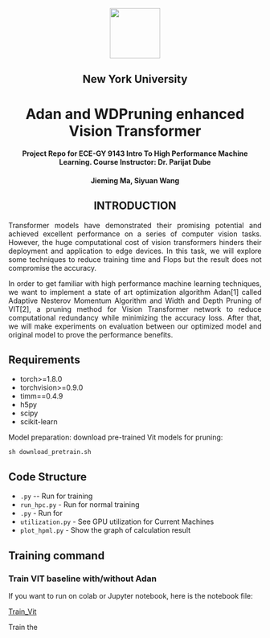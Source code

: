 <p align="center">
<a href="https://engineering.nyu.edu/"><img src="https://user-images.githubusercontent.com/68700549/118066006-eaf92080-b36b-11eb-9116-9f8e02a79534.png" align="center" height="100"></a>
</p>

<div align="center"> 
  
## New York University

 </div>

<div align="center"> 
  
# Adan and WDPruning enhanced Vision Transformer
  
#### Project  Repo  for  ECE-GY  9143  Intro To High Performance Machine Learning. Course  Instructor:  Dr.  Parijat Dube

#### Jieming Ma, Siyuan Wang
  
</div> 
<div align="center">

## INTRODUCTION

</div>

<div align="justify"> 
Transformer models have demonstrated their promising potential and achieved excellent performance on a series of computer vision tasks. However, the huge computational cost of vision transformers hinders their deployment and application to edge devices. In this task, we will explore some techniques to reduce training time and Flops but the result does not compromise the accuracy.
 
In order to get familiar with high performance machine learning techniques, we want to implement a state of art optimization algorithm Adan[1] called Adaptive Nesterov Momentum Algorithm and Width and Depth Pruning of VIT[2], a pruning method for Vision Transformer network to reduce computational redundancy while minimizing the accuracy loss. After that, we will make experiments on evaluation between our optimized model and original model to prove the performance benefits.

</div> 

  
## Requirements

</div>

- torch>=1.8.0
- torchvision>=0.9.0
- timm==0.4.9
- h5py
- scipy
- scikit-learn
  
Model preparation: download pre-trained Vit models for pruning:
```
sh download_pretrain.sh
```
  
## Code Structure
  
</div>

- `.py` -- Run for  training
- `run_hpc.py` - Run for normal training
- `.py` - Run for 
- `utilization.py` - See GPU utilization for Current Machines
- `plot_hpml.py` - Show the graph of calculation result 

## Training command

### Train VIT baseline with/without Adan

If you want to run on colab or Jupyter notebook, here is the notebook file:

[Train_Vit](https://github.com/stony0411/Mini-Project-02/tree/main/Stark/experiments/stark_s)

Train the 

